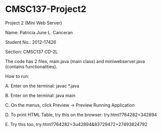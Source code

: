 # CMSC137-Project2
Project 2 (Mini Web Server)

Name: Patricia June L. Canceran

Student No.: 2012-17426

Section: CMSC137 CD-2L


The code has 2 files, main.java (main class) and miniwebserver.java (contains functionalities). 



How to run:


A. Enter on the terminal: javac *.java

B. Enter on the terminal: java main

C. On the menus, click Preview -> Preview Running Application

D. To print HTML Table, try this on the browser: try.html?764282=342894 

E. Try this too,  try.html?764282=3u42894&83729472=27493824792
 


